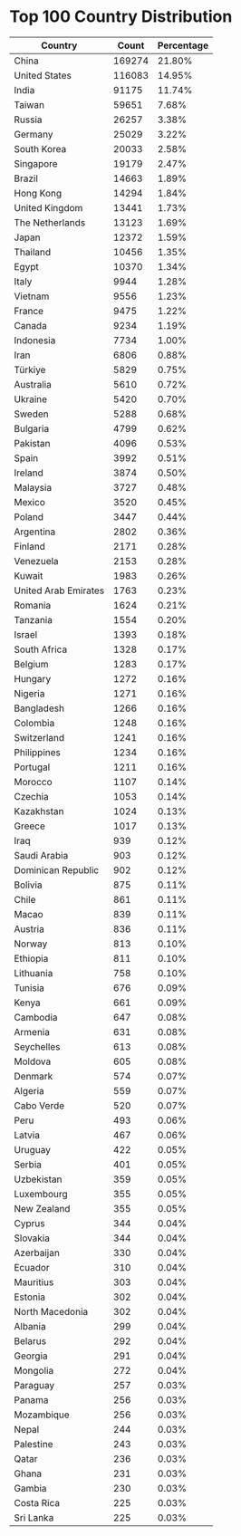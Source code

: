 # Top 100 Country Distribution
| Country | Count | Percentage |
|----|----|----|
| China | 169274 | 21.80% |
| United States | 116083 | 14.95% |
| India | 91175 | 11.74% |
| Taiwan | 59651 | 7.68% |
| Russia | 26257 | 3.38% |
| Germany | 25029 | 3.22% |
| South Korea | 20033 | 2.58% |
| Singapore | 19179 | 2.47% |
| Brazil | 14663 | 1.89% |
| Hong Kong | 14294 | 1.84% |
| United Kingdom | 13441 | 1.73% |
| The Netherlands | 13123 | 1.69% |
| Japan | 12372 | 1.59% |
| Thailand | 10456 | 1.35% |
| Egypt | 10370 | 1.34% |
| Italy | 9944 | 1.28% |
| Vietnam | 9556 | 1.23% |
| France | 9475 | 1.22% |
| Canada | 9234 | 1.19% |
| Indonesia | 7734 | 1.00% |
| Iran | 6806 | 0.88% |
| Türkiye | 5829 | 0.75% |
| Australia | 5610 | 0.72% |
| Ukraine | 5420 | 0.70% |
| Sweden | 5288 | 0.68% |
| Bulgaria | 4799 | 0.62% |
| Pakistan | 4096 | 0.53% |
| Spain | 3992 | 0.51% |
| Ireland | 3874 | 0.50% |
| Malaysia | 3727 | 0.48% |
| Mexico | 3520 | 0.45% |
| Poland | 3447 | 0.44% |
| Argentina | 2802 | 0.36% |
| Finland | 2171 | 0.28% |
| Venezuela | 2153 | 0.28% |
| Kuwait | 1983 | 0.26% |
| United Arab Emirates | 1763 | 0.23% |
| Romania | 1624 | 0.21% |
| Tanzania | 1554 | 0.20% |
| Israel | 1393 | 0.18% |
| South Africa | 1328 | 0.17% |
| Belgium | 1283 | 0.17% |
| Hungary | 1272 | 0.16% |
| Nigeria | 1271 | 0.16% |
| Bangladesh | 1266 | 0.16% |
| Colombia | 1248 | 0.16% |
| Switzerland | 1241 | 0.16% |
| Philippines | 1234 | 0.16% |
| Portugal | 1211 | 0.16% |
| Morocco | 1107 | 0.14% |
| Czechia | 1053 | 0.14% |
| Kazakhstan | 1024 | 0.13% |
| Greece | 1017 | 0.13% |
| Iraq | 939 | 0.12% |
| Saudi Arabia | 903 | 0.12% |
| Dominican Republic | 902 | 0.12% |
| Bolivia | 875 | 0.11% |
| Chile | 861 | 0.11% |
| Macao | 839 | 0.11% |
| Austria | 836 | 0.11% |
| Norway | 813 | 0.10% |
| Ethiopia | 811 | 0.10% |
| Lithuania | 758 | 0.10% |
| Tunisia | 676 | 0.09% |
| Kenya | 661 | 0.09% |
| Cambodia | 647 | 0.08% |
| Armenia | 631 | 0.08% |
| Seychelles | 613 | 0.08% |
| Moldova | 605 | 0.08% |
| Denmark | 574 | 0.07% |
| Algeria | 559 | 0.07% |
| Cabo Verde | 520 | 0.07% |
| Peru | 493 | 0.06% |
| Latvia | 467 | 0.06% |
| Uruguay | 422 | 0.05% |
| Serbia | 401 | 0.05% |
| Uzbekistan | 359 | 0.05% |
| Luxembourg | 355 | 0.05% |
| New Zealand | 355 | 0.05% |
| Cyprus | 344 | 0.04% |
| Slovakia | 344 | 0.04% |
| Azerbaijan | 330 | 0.04% |
| Ecuador | 310 | 0.04% |
| Mauritius | 303 | 0.04% |
| Estonia | 302 | 0.04% |
| North Macedonia | 302 | 0.04% |
| Albania | 299 | 0.04% |
| Belarus | 292 | 0.04% |
| Georgia | 291 | 0.04% |
| Mongolia | 272 | 0.04% |
| Paraguay | 257 | 0.03% |
| Panama | 256 | 0.03% |
| Mozambique | 256 | 0.03% |
| Nepal | 244 | 0.03% |
| Palestine | 243 | 0.03% |
| Qatar | 236 | 0.03% |
| Ghana | 231 | 0.03% |
| Gambia | 230 | 0.03% |
| Costa Rica | 225 | 0.03% |
| Sri Lanka | 225 | 0.03% |
